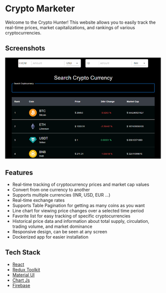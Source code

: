 # Crypto Marketer

Welcome to the Crypto Hunter! This website allows you to easily track the real-time prices, market capitalizations, and rankings of various cryptocurrencies.

## Screenshots

<img src="shot.png" alt="Review" title="Review Project">

## Features

- Real-time tracking of cryptocurrency prices and market cap values
- Convert from one currency to another
- Supports multiple currencies (INR, USD, EUR ...)
- Real-time exchange rates
- Supports Table Pagination for getting as many coins as you want
- Line chart for viewing price changes over a selected time period
- Favorite list for easy tracking of specific cryptocurrencies
- Historical price data and information about total supply, circulation, trading volume, and market dominance
- Responsive design, can be seen at any screen
- Dockerized app for easier installation

## Tech Stack

- [React](https://reactjs.org/)
- [Redux Toolkit](https://redux-toolkit.js.org/)
- [Material UI](https://mui.com/)
- [Chart Js](https://www.chartjs.org/)
- [Firebase](https://firebase.google.com/)

